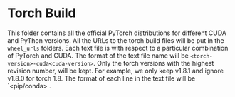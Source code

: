 # Torch Build

This folder contains all the official PyTorch distributions for different CUDA and PyThon versions. 
All the URLs to the torch build files will be put in the `wheel_urls` folders. Each text file is with respect to a particular combination of PyTorch and CUDA. The format of the text file name will be `<torch-version>-cuda<cuda-version>`. Only the torch versions with the highest revision number, will be kept. For example, we only keep v1.8.1 and ignore v1.8.0 for torch 1.8. The format of each line in the text file will be `<pip/conda> <wheel-url> <python-version>.